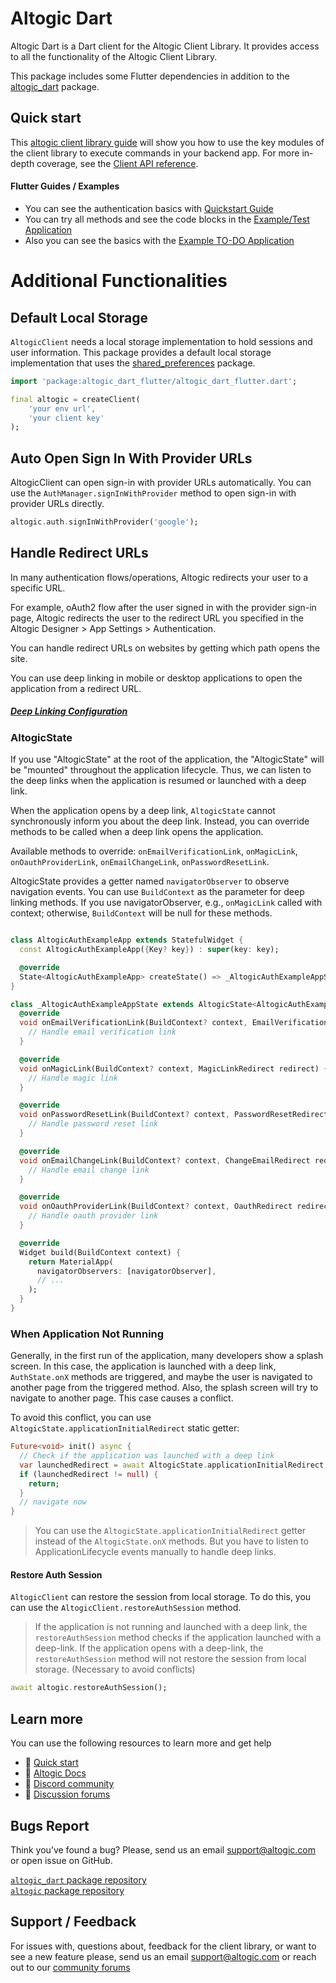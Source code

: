 # Altogic Dart

Altogic Dart is a Dart client for the Altogic Client Library. It provides access to all the functionality of the Altogic Client Library.

This package includes some Flutter dependencies in addition to the [altogic_dart](https://pub.dev/packages/altogic_dart) package.

## Quick start

This [altogic client library guide](https://pub.dev/packages/altogic_dart) will show you how to use the key modules of the client library to execute commands in your backend app. For
more in-depth coverage, see the
[Client API reference](https://pub.dev/documentation/altogic_dart/latest/).

#### Flutter Guides / Examples

 - You can see the authentication basics with [Quickstart Guide](https://www.altogic.com/client/quick-start-authentication/with-flutter)
 - You can try all methods and see the code blocks in the [Example/Test Application](https://altogic-flutter-example.netlify.app)
 - Also you can see the basics with the [Example TO-DO Application](https://github.com/altogic/altogic/tree/main/dart_examples/quickstart_todo)


# Additional Functionalities

## Default Local Storage

`AltogicClient` needs a local storage implementation to hold sessions and user information. This package provides a
default local storage implementation that uses the [shared_preferences](https://pub.dev/packages/shared_preferences)
package.

````dart
import 'package:altogic_dart_flutter/altogic_dart_flutter.dart';

final altogic = createClient(
    'your env url',
    'your client key'
);
````

## Auto Open Sign In With Provider URLs

AltogicClient can open sign-in with provider URLs automatically. You can use the ``AuthManager.signInWithProvider`` method to open sign-in with provider URLs directly.

```dart
altogic.auth.signInWithProvider('google');
```

## Handle Redirect URLs


In many authentication flows/operations, Altogic redirects your user to a specific URL.

For example, oAuth2 flow after the user signed in with the provider sign-in page, Altogic redirects the user to the redirect URL you specified in the Altogic Designer > App Settings > Authentication.

You can handle redirect URLs on websites by getting which path opens the site.

You can use deep linking in mobile or desktop applications to open the application from a redirect URL.


##### [Deep Linking Configuration](https://altogic.com/client/guides/authentication/handling-auth-deep-links)

### AltogicState

If you use "AltogicState" at the root of the application, the "AltogicState" will be "mounted" throughout the application lifecycle. Thus, we can listen to the deep links when the application is resumed or launched with a deep link.

When the application opens by a deep link, ``AltogicState`` cannot synchronously inform you about the deep link. Instead, you can override methods to be called when a deep link opens the application.

Available methods to override: `onEmailVerificationLink`, `onMagicLink`, `onOauthProviderLink`, `onEmailChangeLink`, `onPasswordResetLink`.

AltogicState provides a getter named ``navigatorObserver`` to observe navigation events. You can use `BuildContext` as the parameter for deep linking methods. If you use navigatorObserver, e.g., ``onMagicLink`` called with context; otherwise, `BuildContext` will be null for these methods.

`````dart

class AltogicAuthExampleApp extends StatefulWidget {
  const AltogicAuthExampleApp({Key? key}) : super(key: key);

  @override
  State<AltogicAuthExampleApp> createState() => _AltogicAuthExampleAppState();
}

class _AltogicAuthExampleAppState extends AltogicState<AltogicAuthExampleApp> {
  @override
  void onEmailVerificationLink(BuildContext? context, EmailVerificationRedirect redirect) {
    // Handle email verification link
  }

  @override
  void onMagicLink(BuildContext? context, MagicLinkRedirect redirect) {
    // Handle magic link
  }

  @override
  void onPasswordResetLink(BuildContext? context, PasswordResetRedirect redirect) {
    // Handle password reset link
  }

  @override
  void onEmailChangeLink(BuildContext? context, ChangeEmailRedirect redirect) {
    // Handle email change link
  }

  @override
  void onOauthProviderLink(BuildContext? context, OauthRedirect redirect) {
    // Handle oauth provider link
  }

  @override
  Widget build(BuildContext context) {
    return MaterialApp(
      navigatorObservers: [navigatorObserver],
      // ...
    );
  }
}

`````

### When Application Not Running

Generally, in the first run of the application, many developers show a splash screen. In this case, the application is launched with a deep link, `AuthState.onX` methods are triggered, and maybe the user is navigated to another page from the triggered method. Also, the splash screen will try to navigate to another page. This case causes a conflict.

To avoid this conflict, you can use ``AltogicState.applicationInitialRedirect`` static getter:

`````dart
Future<void> init() async {
  // Check if the application was launched with a deep link
  var launchedRedirect = await AltogicState.applicationInitialRedirect;
  if (launchedRedirect != null) {
    return;
  }
  // navigate now
}
`````

> You can use the ``AltogicState.applicationInitialRedirect`` getter instead of the ``AltogicState.onX`` methods. But you have to listen to ApplicationLifecycle events manually to handle deep links.


#### Restore Auth Session

`AltogicClient` can restore the session from local storage. To do this, you can use the `AltogicClient.restoreAuthSession` method.

> If the application is not running and launched with a deep link, the ``restoreAuthSession`` method checks if the application launched with a deep-link. If the application opens with a deep-link, the ``restoreAuthSession`` method will not restore the session from local storage. (Necessary to avoid conflicts)

```dart
await altogic.restoreAuthSession();
```


## Learn more

You can use the following resources to learn more and get help

-  🚀 [Quick start](https://www.altogic.com/docs/quick-start)
-  📜 [Altogic Docs](https://www.altogic.com/docs)
-  💬 [Discord community](https://discord.gg/ERK2ssumh8)
-  📰 [Discussion forums](https://community.altogic.com)

## Bugs Report

Think you’ve found a bug? Please, send us an email support@altogic.com or open issue on GitHub.

[`altogic_dart` package repository](https://github.com/altogic/altogic-dart) </br>
[`altogic` package repository](https://github.com/altogic/altogic-flutter)

## Support / Feedback

For issues with, questions about, feedback for the client library, or want to see a new feature please, send us an email
[support@altogic.com](mailto://support@altogic.com) or reach out to our [community forums](https://community.altogic.com)

